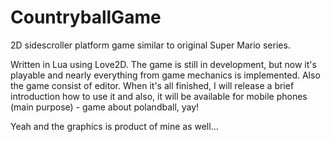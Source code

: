 # CountryballGame
2D sidescroller platform game similar to original Super Mario series.

Written in Lua using Love2D. The game is still in development, but now it's playable and nearly everything from game mechanics is implemented. Also the game consist of editor. When it's all finished, I will release a brief introduction how to use it and also, it will be available for mobile phones (main purpose) - game about polandball, yay!

Yeah and the graphics is product of mine as well...
